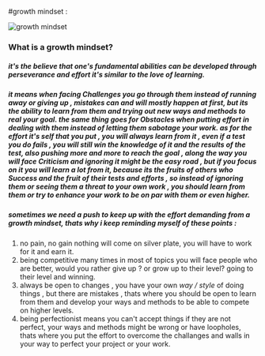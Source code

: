 #growth mindset : 

![growth mindset](https://onewiththewater.org/owtwwp/wp-content/uploads/2018/08/dreamstime_m_68252619-282x300.jpg)

 

### What is a growth mindset?

##### it's the believe that one's fundamental abilities can be developed through perseverance and effort it's similar to the love of learning.

##### it means when facing *Challenges* you go through them instead of running away or giving up , mistakes can and will mostly happen at first, but its the ability to learn from them and trying out new ways and methods to real your goal. the same thing goes for *Obstacles* when putting effort in dealing with them instead of letting them sabotage your work. as for the *effort* it's self that you put , you will always learn from it , even if a test you do fails , you will still win the knowledge of it and the results of the test, also pushing more and more to reach the goal , along the way you will face *Criticism* and ignoring it might be the easy road , but if you focus on it you will learn a lot from it, because its the fruits of others who Success and the fruit of their tests and efforts , so instead of ignoring them or seeing them a threat to your own work , you should learn from them or try to enhance your work to be on par with them or even higher.

##### sometimes we need a push to keep up with the effort demanding from a growth mindset, thats why i keep reminding myself of these points : 

1. no pain, no gain nothing will come on silver plate, you will have to work for it and earn it. 
2. being competitive many times in most of topics you will face people who are better, would you rather give up ? or grow up to their level? going to their level and winning.
3. always be open to changes , you have your own *way / style* of doing things , but there are mistakes , thats where you should be open to learn from them and develop your ways and methods to be able to compete on higher levels.
4. being perfectionist means you can't accept things if they are not perfect, your ways and methods might be wrong or have loopholes, thats where you put the effort to overcome the challanges and walls in your way to perfect your project or your work.
